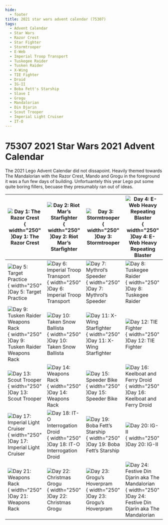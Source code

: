 ```yaml
---
hide:
  - footer
title: 2021 star wars advent calendar (75307)
tags:
  - Advent Calendar
  - Star Wars
  - Razor Crest
  - Star Fighter
  - Stormtrooper
  - E-Web
  - Imperial Troop Transport
  - Tuskegee Raider
  - Tusken Raider
  - X-Wing
  - TIE Fighter
  - Droid
  - IG-II
  - Boba Fett's Starship
  - Slave I
  - Grogu
  - Mandalorian
  - Din Djarin
  - Scout Trooper
  - Imperial Light Cruiser
  - IT-O
---
```


# 75307 2021 Star Wars 2021 Advent Calendar

The 2021 Lego Advent Calendar did not dissapoint. Heavily themed towards The Mandalorian with the Razor Crest, Mando and Grogu in the foreground it was a fun few days of building. Unfortuantely this year Lego put some quite boring fillers, becuase they presumably ran out of ideas.  

|![Day 1: The Razor Crest](https://images.brick.management/75307/01.jpeg){ width="250" }Day 1: The Razor Crest|![Day 2: Riot Mar’s Starfighter](https://images.brick.management/75307/02.jpeg){ width="250" }Day 2: Riot Mar’s Starfighter|![Day 3: Stormtrooper](https://images.brick.management/75307/03.jpeg){ width="250" }Day 3: Stormtrooper|![Day 4: E-Web Heavy Repeating Blaster](https://images.brick.management/75307/04.jpeg){ width="250" }Day 4: E-Web Heavy Repeating Blaster|
|---|---|---|---|
|![Day 5: Target Practice](https://images.brick.management/75307/05.jpeg){ width="250" }Day 5: Target Practice|![Day 6: Imperial Troop Transport](https://images.brick.management/75307/06.jpeg){ width="250" }Day 6: Imperial Troop Transport|![Day 7: Mythrol’s Speeder](https://images.brick.management/75307/07.jpeg){ width="250" }Day 7: Mythrol’s Speeder|![Day 8: Tuskegee Raider](https://images.brick.management/75307/08.jpeg){ width="250" }Day 8: Tuskegee Raider|
|![Day 9: Tusken Raider Weapons Rack](https://images.brick.management/75307/09.jpeg){ width="250" }Day 9: Tusken Raider Weapons Rack|![Day 10: Taken Snow Ballista](https://images.brick.management/75307/10.jpeg){ width="250" }Day 10: Taken Snow Ballista|![Day 11: X-Wing Starfighter](https://images.brick.management/75307/11.jpeg){ width="250" }Day 11: X-Wing Starfighter|![Day 12: TIE Fighter](https://images.brick.management/75307/12.jpeg){ width="250" }Day 12: TIE Fighter|
|![Day 13: Scout Trooper](https://images.brick.management/75307/13.jpeg){ width="250" }Day 13: Scout Trooper|![Day 14: Weapons Rack](https://images.brick.management/75307/14.jpeg){ width="250" }Day 14: Weapons Rack|![Day 15: Speeder Bike](https://images.brick.management/75307/15.jpeg){ width="250" }Day 15: Speeder Bike|![Day 16: Keelboat and Ferry Droid](https://images.brick.management/75307/16.jpeg){ width="250" }Day 16: Keelboat and Ferry Droid|
|![Day 17: Imperial Light Cruiser](https://images.brick.management/75307/17.jpeg){ width="250" }Day 17: Imperial Light Cruiser|![Day 18: IT-O Interrogation Droid](https://images.brick.management/75307/18.jpeg){ width="250" }Day 18: IT-O Interrogation Droid|![Day 19: Boba Fett’s Starship](https://images.brick.management/75307/19.jpeg){ width="250" }Day 19: Boba Fett’s Starship|![Day 20: IG-II](https://images.brick.management/75307/20.jpeg){ width="250" }Day 20: IG-II|
|![Day 21: Weapons Rack](https://images.brick.management/75307/21.jpeg){ width="250" }Day 21: Weapons Rack|![Day 22: Christmas Grogu](https://images.brick.management/75307/22.jpg){ width="250" }Day 22: Christmas Grogu|![Day 23: Grogu’s Hoverpram](https://images.brick.management/75307/23.jpg){ width="250" }Day 23: Grogu’s Hoverpram|![Day 24: Festive Din Djarin aka The Mandalorian](https://images.brick.management/75307/24a.jpeg){ width="250" }Day 24: Festive Din Djarin aka The Mandalorian|
